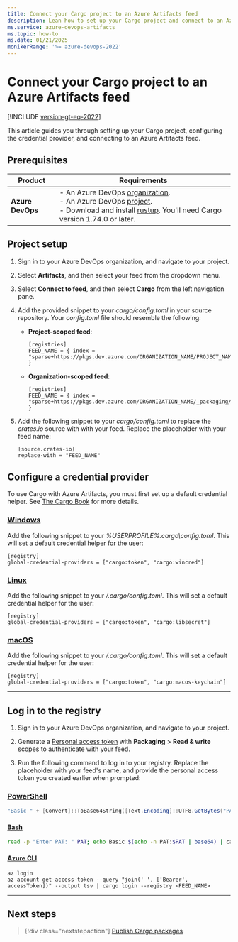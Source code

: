 ```yaml
---
title: Connect your Cargo project to an Azure Artifacts feed
description: Lean how to set up your Cargo project and connect to an Azure Artifacts feed.
ms.service: azure-devops-artifacts
ms.topic: how-to
ms.date: 01/21/2025
monikerRange: '>= azure-devops-2022'
---
```


# Connect your Cargo project to an Azure Artifacts feed

[!INCLUDE [version-gt-eq-2022](../includes/version-gt-eq-2022.md)]

This article guides you through setting up your Cargo project, configuring the credential provider, and connecting to an Azure Artifacts feed.

## Prerequisites

| **Product**        | **Requirements**                                                                                                                                                                                                                                                                                                                        |
|--------------------|-----------------------------------------------------------------------------------------------------------------------------------------------------------------------------------------------------------------------------------------------------------------------------------------------------------------------------------------|
| **Azure DevOps**   | - An Azure DevOps [organization](../../organizations/accounts/create-organization.md).<br>- An Azure DevOps [project](../../organizations/projects/create-project.md).<br> - Download and install [rustup](https://rustup.rs/). You'll need Cargo version 1.74.0 or later. |


## Project setup

1. Sign in to your Azure DevOps organization, and navigate to your project.

1. Select **Artifacts**, and then select your feed from the dropdown menu.

1. Select **Connect to feed**, and then select **Cargo** from the left navigation pane.

1. Add the provided snippet to your *cargo/config.toml* in your source repository. Your *config.toml* file should resemble the following:

    - **Project-scoped feed**: 
    
        ```
        [registries]
        FEED_NAME = { index = "sparse+https://pkgs.dev.azure.com/ORGANIZATION_NAME/PROJECT_NAME/_packaging/FEED_NAME/Cargo/index/" }
        ```
    
    - **Organization-scoped feed**: 
    
        ```
        [registries]
        FEED_NAME = { index = "sparse+https://pkgs.dev.azure.com/ORGANIZATION_NAME/_packaging/FEED_NAME/Cargo/index/" }
        ```

1. Add the following snippet to your *cargo/config.toml* to replace the *crates.io* source with with your feed. Replace the placeholder with your feed name:

    ```
    [source.crates-io]
    replace-with = "FEED_NAME"
    ```

## Configure a credential provider

To use Cargo with Azure Artifacts, you must first set up a default credential helper. See [The Cargo Book](https://doc.rust-lang.org/nightly/cargo/reference/registry-authentication.html) for more details.

### [Windows](#tab/windows)

Add the following snippet to your *%USERPROFILE%\.cargo\config.toml*. This will set a default credential helper for the user:

```
[registry]
global-credential-providers = ["cargo:token", "cargo:wincred"]
```

### [Linux](#tab/linux)

Add the following snippet to your */.cargo/config.toml*. This will set a default credential helper for the user:

```
[registry]
global-credential-providers = ["cargo:token", "cargo:libsecret"]
```

### [macOS](#tab/macOS)

Add the following snippet to your */.cargo/config.toml*. This will set a default credential helper for the user:

```dotnetcli
[registry]
global-credential-providers = ["cargo:token", "cargo:macos-keychain"]
```

- - -


## Log in to the registry

1. Sign in to your Azure DevOps organization, and navigate to your project.

1. Generate a [Personal access token](../../organizations/accounts/use-personal-access-tokens-to-authenticate.md#create-a-pat) with **Packaging** > **Read & write** scopes to authenticate with your feed.

1. Run the following command to log in to your registry. Replace the placeholder with your feed's name, and provide the personal access token you created earlier when prompted:

### [PowerShell ](#tab/powershell/)

```powershell
"Basic " + [Convert]::ToBase64String([Text.Encoding]::UTF8.GetBytes("PAT:" + (Read-Host -MaskInput "Enter PAT"))) | cargo login --registry <FEED_NAME>
```

#### [Bash ](#tab/bash/)

```bash
read -p "Enter PAT: " PAT; echo Basic $(echo -n PAT:$PAT | base64) | cargo login --registry <FEED_NAME>
```

#### [Azure CLI](#tab/azurecli/)

```azurecli
az login
az account get-access-token --query "join(' ', ['Bearer', accessToken])" --output tsv | cargo login --registry <FEED_NAME>
```

- - -


## Next steps

> [!div class="nextstepaction"]
> [Publish Cargo packages](../artifacts/get-started-cargo.md)
